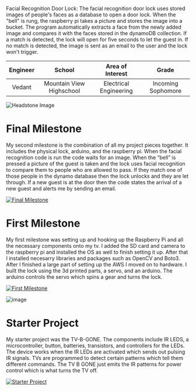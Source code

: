 Facial Recognition Door Lock:
The facial recognition door lock uses stored images of people's faces as a database to open a door lock. When the "bell" is rung, the raspberry pi takes a picture and stores the image into a bucket. The program automatically extracts a face from the newly added image and compares it with the faces stored in the dynamoDB collection. If a match is detected, the lock will open for five seconds to let the guest in. If no match is detected, the image is sent as an email to the user and the lock won't trigger.

| **Engineer** | **School** | **Area of Interest** | **Grade** |
|:--:|:--:|:--:|:--:|
| Vedant | Mountain View Highschool | Electrical Engineering | Incoming Sophomore

![Headstone Image](https://user-images.githubusercontent.com/66533979/174888201-acb4436d-4e3d-412d-8f3d-747ebf61c085.png)



# Final Milestone
My second milestone is the combination of all my project pieces together. It includes the physical lock, arduino, and the raspberry pi. When the facial recognition code is run the code waits for an image.  When the “bell” is pressed a picture of the guest is taken and the lock uses facial recognition to compare them to people who are allowed to pass. If they match one of those people in the dynamo database then the lock unlocks and they are let through. If a new guest is at the door then the code states the arrival of a new guest and alerts me by sending an email. 

[![Final Milestone](https://i3.ytimg.com/vi/gFGa062yHeE/maxresdefault.jpg)](https://www.youtube.com/watch?v=gFGa062yHeE)

# First Milestone

My first milestone was setting up and hooking up the Raspberry Pi and all the necessary components onto my tv. I added the SD card and camera to the raspberry pi and installed the OS as well to finish setting it up. After that I installed necesarry libraries and packages such as OpenCV and Boto3. After I finished a large part of setting up the AWS I moved on to hardware. I built the lock using the 3d printed parts, a servo, and an arduino. The arduino controls the servo which spins a gear and turns the lock. 

[![First Milestone](https://i3.ytimg.com/vi/8Fhbh7BDEjU/maxresdefault.jpg )](https://www.youtube.com/watch?v=8Fhbh7BDEjU "First Milestone")

 ![image](https://user-images.githubusercontent.com/66533979/176495001-1fa68a17-369a-4858-9d6f-eea62105b61b.png)



# Starter Project 
My starter project was the TV-B-GONE. The components include IR LEDS, a microcontroller, button, batteries, transistors, and controllers for the LEDs. The device works when the IR LEDs are activated which sends out pulsing IR signals. TVs are programmed to detect certain patterns which tell them different commands. The TV B GONE just emits the IR patterns for power control which is what turns the TV off.

[![Starter Project](https://i3.ytimg.com/vi/J4jJOibp8ZE/maxresdefault.jpg)](https://www.youtube.com/watch?v=J4jJOibp8ZE)
